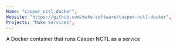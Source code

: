 ```yaml
---
Name: "casper_nctl_docker",
Website: "https://github.com/make-software/casper-nctl-docker",
Projects: "Make Services",
---
```

<!--lang:en--> 
A Docker container that runs Casper NCTL as a service
<!--lang:es--] 
test
<!--lang:de--] 
test
<!--lang:fr--] 
test
<!--lang:pl--] 
test
<!--lang:uk--] 
test
[!--lang:*-->  
